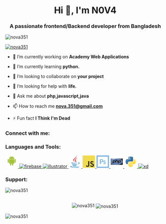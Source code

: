 <h1 align="center">Hi 👋, I'm N0V4</h1>
<h3 align="center">A passionate frontend/Backend developer from Bangladesh</h3>

<p align="left"> <img src="https://komarev.com/ghpvc/?username=nova351&label=Profile%20views&color=0e75b6&style=flat" alt="nova351" /> </p>

<p align="left"> <a href="https://github.com/ryo-ma/github-profile-trophy"><img src="https://github-profile-trophy.vercel.app/?username=nova351" alt="nova351" /></a> </p>

- 🔭 I’m currently working on **Academy Web Applications**

- 🌱 I’m currently learning **python.**

- 👯 I’m looking to collaborate on **your project**

- 🤝 I’m looking for help with **life.**

- 💬 Ask me about **php,javascript,java**

- 📫 How to reach me **nova.351@gmail.com**

- ⚡ Fun fact **I Think I'm Dead**

<h3 align="left">Connect with me:</h3>
<p align="left">
</p>

<h3 align="left">Languages and Tools:</h3>
<p align="left"> <a href="https://developer.android.com" target="_blank" rel="noreferrer"> <img src="https://raw.githubusercontent.com/devicons/devicon/master/icons/android/android-original-wordmark.svg" alt="android" width="40" height="40"/> </a> <a href="https://firebase.google.com/" target="_blank" rel="noreferrer"> <img src="https://www.vectorlogo.zone/logos/firebase/firebase-icon.svg" alt="firebase" width="40" height="40"/> </a> <a href="https://www.adobe.com/in/products/illustrator.html" target="_blank" rel="noreferrer"> <img src="https://www.vectorlogo.zone/logos/adobe_illustrator/adobe_illustrator-icon.svg" alt="illustrator" width="40" height="40"/> </a> <a href="https://www.java.com" target="_blank" rel="noreferrer"> <img src="https://raw.githubusercontent.com/devicons/devicon/master/icons/java/java-original.svg" alt="java" width="40" height="40"/> </a> <a href="https://developer.mozilla.org/en-US/docs/Web/JavaScript" target="_blank" rel="noreferrer"> <img src="https://raw.githubusercontent.com/devicons/devicon/master/icons/javascript/javascript-original.svg" alt="javascript" width="40" height="40"/> </a> <a href="https://www.photoshop.com/en" target="_blank" rel="noreferrer"> <img src="https://raw.githubusercontent.com/devicons/devicon/master/icons/photoshop/photoshop-line.svg" alt="photoshop" width="40" height="40"/> </a> <a href="https://www.php.net" target="_blank" rel="noreferrer"> <img src="https://raw.githubusercontent.com/devicons/devicon/master/icons/php/php-original.svg" alt="php" width="40" height="40"/> </a> <a href="https://www.python.org" target="_blank" rel="noreferrer"> <img src="https://raw.githubusercontent.com/devicons/devicon/master/icons/python/python-original.svg" alt="python" width="40" height="40"/> </a> <a href="https://www.adobe.com/products/xd.html" target="_blank" rel="noreferrer"> <img src="https://cdn.worldvectorlogo.com/logos/adobe-xd.svg" alt="xd" width="40" height="40"/> </a> </p>

<h3 align="left">Support:</h3>
<p><a href="https://ko-fi.com/nova351"> <img align="left" src="https://cdn.ko-fi.com/cdn/kofi3.png?v=3" height="50" width="210" alt="nova351" /></a></p><br><br>

<p><img align="left" src="https://github-readme-stats.vercel.app/api/top-langs?username=nova351&show_icons=true&locale=en&layout=compact" alt="nova351" /></p>

<p>&nbsp;<img align="center" src="https://github-readme-stats.vercel.app/api?username=nova351&show_icons=true&locale=en" alt="nova351" /></p>

<p><img align="center" src="https://github-readme-streak-stats.herokuapp.com/?user=nova351&" alt="nova351" /></p>
